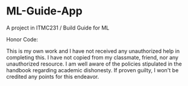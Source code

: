# ML-Guide-App
A project in ITMC231 / Build Guide for ML

Honor Code:

This is my own work and I have not received any unauthorized help in completing this.
I have not copied from my classmate, friend, nor any unauthorized resource.
I am well aware of the policies stipulated in the handbook regarding academic dishonesty.
If proven guilty, I won't be credited any points for this endeavor.



